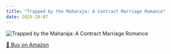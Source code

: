```yaml
---
title: "Trapped by the Maharaja: A Contract Marriage Romance"
date: 2025-10-07
---
```


<img src="" alt="Trapped by the Maharaja: A Contract Marriage Romance" style="max-width:100%;"/>

[🛒 Buy on Amazon](?tag=dineshtechblo-21)